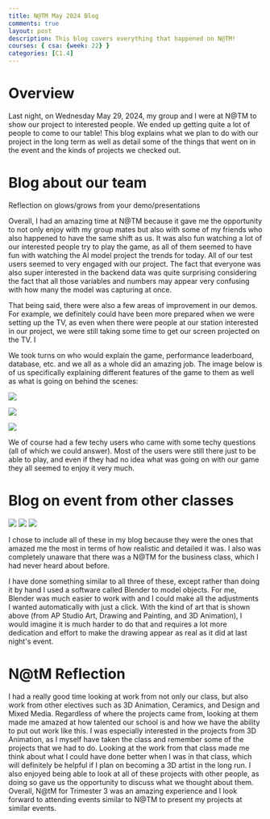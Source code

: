 ```yaml
---
title: N@TM May 2024 Blog
comments: true
layout: post
description: This blog covers everything that happened on N@TM!
courses: { csa: {week: 22} }
categories: [C1.4]
---
```


# Overview

Last night, on Wednesday May 29, 2024, my group and I were at N@TM to show our project to interested people. We ended up getting quite a lot of people to come to our table! This blog explains what we plan to do with our project in the long term as well as detail some of the things that went on in the event and the kinds of projects we checked out. 

# Blog about our team

Reflection on glows/grows from your demo/presentations

Overall, I had an amazing time at N@TM because it gave me the opportunity to not only enjoy with my group mates but also with some of my friends who also happened to have the same shift as us. It was also fun watching a lot of our interested people try to play the game, as all of them seemed to have fun with watching the AI model project the trends for today. All of our test users seemed to very engaged with our project. The fact that everyone was also super interested in the backend data was quite surprising considering the fact that all those variables and numbers may appear very confusing with how many the model was capturing at once. 

That being said, there were also a few areas of improvement in our demos. For example, we definitely could have been more prepared when we were setting up the TV, as even when there were people at our station interested in our project, we were still taking some time to get our screen projected on the TV. I


We took turns on who would explain the game, performance leaderboard, database, etc. and we all as a whole did an amazing job. The image below is of us specifically explaining different features of the game to them as well as what is going on behind the scenes: 

![]({{site.baseurl}}/images/stockdemo.png)

![]({{site.baseurl}}/images/projectdemo.png)

![]({{site.baseurl}}/images/overall.png)


We of course had a few techy users who came with some techy questions (all of which we could answer). Most of the users were still there just to be able to play, and even if they had no idea what was going on with our game they all seemed to enjoy it very much.


# Blog on event from other classes

![]({{site.baseurl}}/images/business.png)
![]({{site.baseurl}}/images/dragon.png)
![]({{site.baseurl}}/images/road.png)

I chose to include all of these in my blog because they were the ones that amazed me the most in terms of how realistic and detailed it was. I also was completely unaware that there was a N@TM for the business class, which I had never heard about before. 

I have done something similar to all three of these, except rather than doing it by hand I used a software called Blender to model objects. For me, Blender was much easier to work with and I could make all the adjustments I wanted automatically with just a click. With the kind of art that is shown above (from AP Studio Art, Drawing and Painting, and 3D Animation), I would imagine it is much harder to do that and requires a lot more dedication and effort to make the drawing appear as real as it did at last night's event.

# N@tM Reflection

I had a really good time looking at work from not only our class, but also work from other electives such as 3D Animation, Ceramics, and Design and Mixed Media. Regardless of where the projects came from, looking at them made me amazed at how talented our school is and how we have the ability to put out work like this. I was especially interested in the projects from 3D Animation, as I myself have taken the class and remember some of the projects that we had to do. Looking at the work from that class made me think about what I could have done better when I was in that class, which will definitely be helpful if I plan on becoming a 3D artist in the long run. I also enjoyed being able to look at all of these projects with other people, as doing so gave us the opportunity to discuss what we thought about them. Overall, N@tM for Trimester 3 was an amazing experience and I look forward to attending events similar to N@TM to present my projects at similar events. 



